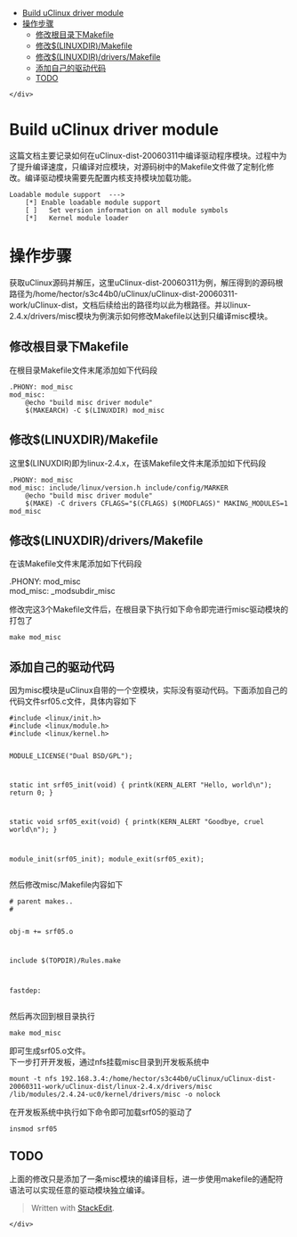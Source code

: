 <!DOCTYPE html>
<html>

<head>
  <meta charset="utf-8">
  <meta name="viewport" content="width=device-width, initial-scale=1.0">
  <title>uClinux driver module</title>
  <link rel="stylesheet" href="https://stackedit.io/style.css" />
</head>

<body class="stackedit">
  <div class="stackedit__left">
    <div class="stackedit__toc">
      
<ul>
<li><a href="#build-uclinux-driver-module">Build uClinux driver module</a></li>
<li><a href="#操作步骤">操作步骤</a>
<ul>
<li><a href="#修改根目录下makefile">修改根目录下Makefile</a></li>
<li><a href="#修改linuxdirmakefile">修改$(LINUXDIR)/Makefile</a></li>
<li><a href="#修改linuxdirdriversmakefile">修改$(LINUXDIR)/drivers/Makefile</a></li>
<li><a href="#添加自己的驱动代码">添加自己的驱动代码</a></li>
<li><a href="#todo">TODO</a></li>
</ul>
</li>
</ul>

    </div>
  </div>
  <div class="stackedit__right">
    <div class="stackedit__html">
      <h1 id="build-uclinux-driver-module">Build uClinux driver module</h1>
<p>这篇文档主要记录如何在uClinux-dist-20060311中编译驱动程序模块。过程中为了提升编译速度，只编译对应模块，对源码树中的Makefile文件做了定制化修改。编译驱动模块需要先配置内核支持模块加载功能。</p>
<pre><code>Loadable module support  ---&gt;
    [*] Enable loadable module support 
    [ ]   Set version information on all module symbols
    [*]   Kernel module loader
</code></pre>
<h1 id="操作步骤">操作步骤</h1>
<p>获取uClinux源码并解压，这里uClinux-dist-20060311为例，解压得到的源码根路径为/home/hector/s3c44b0/uClinux/uClinux-dist-20060311-work/uClinux-dist，文档后续给出的路径均以此为根路径。并以linux-2.4.x/drivers/misc模块为例演示如何修改Makefile以达到只编译misc模块。</p>
<h2 id="修改根目录下makefile">修改根目录下Makefile</h2>
<p>在根目录Makefile文件末尾添加如下代码段</p>
<pre><code>.PHONY: mod_misc
mod_misc:
	@echo "build misc driver module"
	$(MAKEARCH) -C $(LINUXDIR) mod_misc
</code></pre>
<h2 id="修改linuxdirmakefile">修改$(LINUXDIR)/Makefile</h2>
<p>这里$(LINUXDIR)即为linux-2.4.x，在该Makefile文件末尾添加如下代码段</p>
<pre><code>.PHONY: mod_misc
mod_misc: include/linux/version.h include/config/MARKER
	@echo "build misc driver module"
	$(MAKE) -C drivers CFLAGS="$(CFLAGS) $(MODFLAGS)" MAKING_MODULES=1 mod_misc
</code></pre>
<h2 id="修改linuxdirdriversmakefile">修改$(LINUXDIR)/drivers/Makefile</h2>
<p>在该Makefile文件末尾添加如下代码段</p>
<p>.PHONY: mod_misc<br>
mod_misc: _modsubdir_misc</p>
<p>修改完这3个Makefile文件后，在根目录下执行如下命令即完进行misc驱动模块的打包了</p>
<pre><code>make mod_misc
</code></pre>
<h2 id="添加自己的驱动代码">添加自己的驱动代码</h2>
<p>因为misc模块是uClinux自带的一个空模块，实际没有驱动代码。下面添加自己的代码文件srf05.c文件，具体内容如下</p>
<pre><code>#include &lt;linux/init.h&gt;
#include &lt;linux/module.h&gt;
#include &lt;linux/kernel.h&gt;

MODULE_LICENSE("Dual BSD/GPL");

static int srf05_init(void)
{
    printk(KERN_ALERT "Hello, world\n");
    return 0;
}

static void srf05_exit(void)
{
    printk(KERN_ALERT "Goodbye, cruel world\n");
}

module_init(srf05_init);
module_exit(srf05_exit);
</code></pre>
<p>然后修改misc/Makefile内容如下</p>
<pre><code># parent makes..
#

obj-m += srf05.o

include $(TOPDIR)/Rules.make

fastdep:
</code></pre>
<p>然后再次回到根目录执行</p>
<pre><code>make mod_misc
</code></pre>
<p>即可生成srf05.o文件。<br>
下一步打开开发板，通过nfs挂载misc目录到开发板系统中</p>
<pre><code>mount -t nfs 192.168.3.4:/home/hector/s3c44b0/uClinux/uClinux-dist-20060311-work/uClinux-dist/linux-2.4.x/drivers/misc /lib/modules/2.4.24-uc0/kernel/drivers/misc -o nolock
</code></pre>
<p>在开发板系统中执行如下命令即可加载srf05的驱动了</p>
<pre><code>insmod srf05
</code></pre>
<h2 id="todo">TODO</h2>
<p>上面的修改只是添加了一条misc模块的编译目标，进一步使用makefile的通配符语法可以实现任意的驱动模块独立编译。</p>
<blockquote>
<p>Written with <a href="https://stackedit.io/">StackEdit</a>.</p>
</blockquote>

    </div>
  </div>
</body>

</html>
